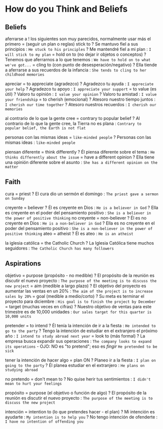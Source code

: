 # How do you Think and Beliefs

## Beliefs

aferrarse a
    ! los siguientes son muy parecidos, normalmente usar más el primero
    = (seguir un plan o reglas) stick to
    ? Se mantuvo fiel a sus principios : `He stuck to his principles`
    ? Me mantendré fiel a mi plan : `I will stick to my plan`
    = hold on to (no dejar ir objetos o conceptos)
    ? Tenemos que aferrarnos a lo que tenemos : `We have to hold on to what we've got...`
    = cling to (con punto de desesperación/negativo)
    ? Ella tiende a aferrarse a sus recuerdos de la infancia : `She tends to cling to her childhood memories`

apreciar
    = to appreciate (agradezco)
    ? Agradezco tu ayuda : `I appreciate your help`
    ? Agradezco tu apoyo : `I appreciate your support`
    = to value (es útil)
    ? Valoro tu opinión : `I value your opinion`
    ? Valoro tu amistad : `I value your friendship`
    = to cherish (emocional)
    ? Atesoro nuestro tiempo juntos : `I cherish our time together`
    ? Atesoro nuestros recuerdos : `I cherish our memories`

al contrario de lo que la gente cree
    = contrary to popular belief
    ? Al contrario de lo que la gente cree, la Tierra no es plana : `Contrary to popular belief, the Earth is not flat`

personas con las mismas ideas = `like-minded people`
    ? Personas con las mismas ideas : `like-minded people`

piensan diferente
    = think differently
    ? Él piensa diferente sobre el tema : `He thinks differently about the issue`
    = have a different opinion
    ? Ella tiene una opinión diferente sobre el asunto : `She has a different opinion on the matter`

## Faith

cura = priest
    ? El cura dio un sermón el domingo : `The priest gave a sermon on Sunday`

creyente = believer
    ? Él es creyente en Dios : `He is a believer in God`
    ? Ella es creyente en el poder del pensamiento positivo : `She is a believer in the power of positive thinking`
no creyente = non-believer
    ? Él es no creyente en Dios : `He is a non-believer in God`
    ? Ella es no creyente en el poder del pensamiento positivo : `She is a non-believer in the power of positive thinking`
ateo = atheist
    ? Él es ateo : `He is an atheist`

la iglesia católica = the Catholic Church
    ? La Iglesia Católica tiene muchos seguidores : `The Catholic Church has many followers`


## Aspirations

objetivo
    = purpose (propósito - no medible)
    ? El propósito de la reunión es discutir el nuevo proyecto : `The purpose of the meeting is to discuss the new project`
    = aim (medible a largo plazo)
    ? El objetivo del proyecto es aumentar las ventas en un 20% : `The aim of the project is to increase sales by 20%`
    = goal (medible a medio/corto)
    ? Su meta es terminar el proyecto para diciembre : `His goal is to finish the project by December`
    = target (muchas veces en cifras)
    ? Nuestro objetivo de ventas para este trimestre es de 10,000 unidades : `Our sales target for this quarter is 10,000 units`

pretender
    = to intend
    ? Él tenía la intención de ir a la fiesta : `He intended to go to the party`
    ? Tengo la intención de estudiar en el extranjero el próximo año : `I intend to study abroad next year`
    = look to (más formal)
    ? La empresa busca expandir sus operaciones : `The company looks to expand its operations`
        - OJO: NO es "to pretend"; eso es _fingir_ `He pretended to be sick`

tener la intención de hacer algo = plan ON <ing>
    ? Planeo ir a la fiesta : `I plan on going to the party`
    ? Él planea estudiar en el extranjero : `He plans on studying abroad`

no pretendo
    = don't mean to <base>
    ? No quise herir tus sentimientos : `I didn't mean to hurt your feelings`

propósito
    = purpose (el objetivo o función de algo)
    ? El propósito de la reunión es discutir el nuevo proyecto : `The purpose of the meeting is to discuss the new project`

intención
    = intention to (lo que pretendes hacer - el plan)
    ? Mi intención es ayudarte : `My intention is to help you`
    ? No tengo intención de ofenderte : `I have no intention of offending you`
